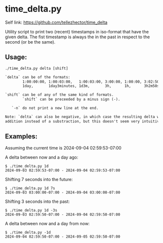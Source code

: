 # time_delta.py

Self link: https://github.com/tellezhector/time_delta

Utility script to print two (recent) timestamps in iso-format that have the given delta.
The fist timestamp is always the in the past in respect to the second (or be the same).

## Usage:

```txt
./time_delta.py delta [shift]

`delta` can be of the formats:
        1:00:00:00, 1:00:03:00,   1:00:03:00, 3:00:00, 1:00:00, 3:02:50 or equivalently
        1day,       1day3minutes, 1d3m,       3h,      1h,      3h2m50s 

`shift` can be of any of the same kind of formats.
        `shift` can be preceeded by a minus sign (-).

   `-n` do not print a new line at the end.

Note: `delta` can also be negative, in which case the resulting delta will be a time
addition instead of a substraction, but this doesn't seem very intuitive nor useful.
```


## Examples:

Assuming the current time is 2024-09-04 02:59:53-07:00

A delta between now and a day ago:

```shell
$ ./time_delta.py 1d
2024-09-03 02:59:53-07:00 - 2024-09-04 02:59:53-07:00
```

Shifting 7 seconds into the future:

```shell
$ ./time_delta.py 1d 7s
2024-09-03 03:00:00-07:00 - 2024-09-04 03:00:00-07:00
```

Shifting 3 seconds into the past:

```shell
$ ./time_delta.py 1d -3s
2024-09-03 02:59:50-07:00 - 2024-09-04 02:59:50-07:00
```

A delta between now and a day from now:

```shell
$ ./time_delta.py -1d
2024-09-04 02:59:50-07:00 - 2024-09-05 02:59:50-07:00
```